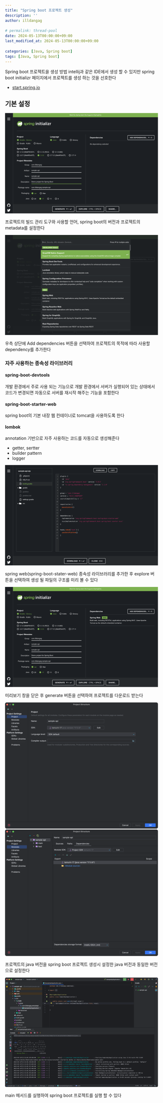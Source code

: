 ```yaml
---
title: "Spring boot 프로젝트 생성"
description: ''
author: illdangag

# permalink: thread-pool
date: 2024-05-13T00:00:00+09:00
last_modified_at: 2024-05-13T00:00:00+09:00

categories: [Java, Spring boot]
tags: [Java, Spring boot]
---
```


Spring boot 프로젝트을 생성 방법 intellij과 같은 IDE에서 생성 할 수 있지만 spring boot initializr 페이지에서 프로젝트를 생성 하는 것을 선호한다

- [start.spring.io](https://start.spring.io/)

## 기본 설정

![spring-boot-project-00](/assets/img/post/2024-05-13/spring-boot-project-00.png)

프로젝트의 빌드 관리 도구와 사용할 언어, spring boot의 버전과 프로젝트의 metadata를 설정한다

![spring-boot-project-01](/assets/img/post/2024-05-13/spring-boot-project-01.png)

우측 상단에 Add dependencies 버튼을 선택하여 프로젝트의 목적에 따라 사용할 dependency를 추가한다

### 자주 사용하는 종속성 라이브러리

#### spring-boot-devtools

개발 환경에서 주로 사용 되는 기능으로 개발 환경에서 서버가 실행되어 있는 상태에서 코드가 변경되면 자동으로 서버를 재시작 해주는 기능을 포함한다

#### spring-boot-starter-web

spring boot의 기본 내장 웹 컨테이너로 tomcat을 사용하도록 한다

#### lombok

annotation 기반으로 자주 사용하는 코드를 자동으로 생성해준다

- getter, sertter
- builder pattern
- logger

![spring-boot-project-02](/assets/img/post/2024-05-13/spring-boot-project-02.png)

spring web(spring-boot-stater-web) 종속성 라이브러리를 추가한 후 explore 버튼을 선택하여 생성 될 파일의 구조를 미리 볼 수 있다

![spring-boot-project-03](/assets/img/post/2024-05-13/spring-boot-project-03.png)

미리보기 창을 닫은 후 generate 버튼을 선택하여 프로젝트를 다운로드 받는다

![spring-boot-project-04](/assets/img/post/2024-05-13/spring-boot-project-04.png)
![spring-boot-project-05](/assets/img/post/2024-05-13/spring-boot-project-05.png)

프로젝트의 java 버전을 spring boot 프로젝트 생성시 설정한 java 버전과 동일한 버전으로 설정한다

![spring-boot-project-06](/assets/img/post/2024-05-13/spring-boot-project-06.png)

main 메서드를 실행하여 spring boot 프로젝트를 실행 할 수 있다
